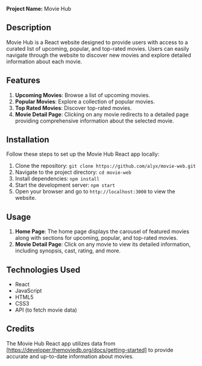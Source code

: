 **Project Name:** Movie Hub

## Description
Movie Hub is a React website designed to provide users with access to a curated list of upcoming, popular, and top-rated movies. Users can easily navigate through the website to discover new movies and explore detailed information about each movie. 

## Features
1. **Upcoming Movies**: Browse a list of upcoming movies.
2. **Popular Movies**: Explore a collection of popular movies.
3. **Top Rated Movies**: Discover top-rated movies.
4. **Movie Detail Page**: Clicking on any movie redirects to a detailed page providing comprehensive information about the selected movie.

## Installation
Follow these steps to set up the Movie Hub React app locally:
1. Clone the repository: `git clone https://github.com/alyx/movie-web.git`
2. Navigate to the project directory: `cd movie-web`
3. Install dependencies: `npm install`
4. Start the development server: `npm start`
5. Open your browser and go to `http://localhost:3000` to view the website.

## Usage
1. **Home Page**: The home page displays the carousel of featured movies along with sections for upcoming, popular, and top-rated movies.
2. **Movie Detail Page**: Click on any movie to view its detailed information, including synopsis, cast, rating, and more.

## Technologies Used
- React
- JavaScript
- HTML5
- CSS3
- API (to fetch movie data)

## Credits
The Movie Hub React app utilizes data from [https://developer.themoviedb.org/docs/getting-started] to provide accurate and up-to-date information about movies.
